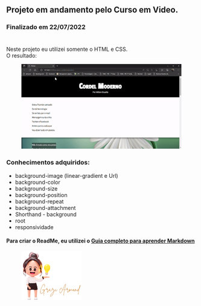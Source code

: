 ## Projeto em andamento pelo Curso em Video.
### Finalizado em 22/07/2022
#

Neste projeto eu utilizei somente o HTML e CSS. <br>
O resultado:

<figure>
    <img src="video.gif">
</figure>

### Conhecimentos adquiridos:
- background-image (linear-gradient e Url)
- background-color
- background-size
- background-position
- background-repeat
- background-attachment
- Shorthand - background
- root
- responsividade

#### Para criar o ReadMe, eu utilizei o [Guia completo para aprender Markdown](https://www.markdownguide.org/basic-syntax/) 

<figure>
    <img height="130" width="160" src="image/logo-grazi-gitHub.png" >
</figure>

